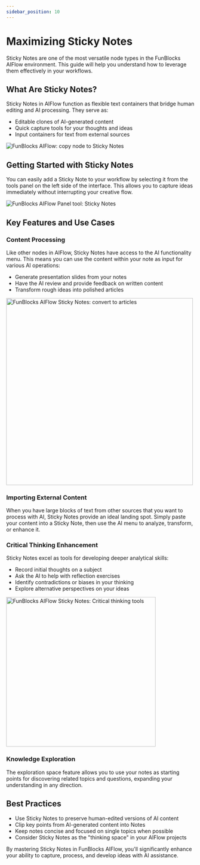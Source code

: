```yaml
---
sidebar_position: 10
---
```


# Maximizing Sticky Notes

Sticky Notes are one of the most versatile node types in the FunBlocks AIFlow environment. This guide will help you understand how to leverage them effectively in your workflows.

## What Are Sticky Notes?

Sticky Notes in AIFlow function as flexible text containers that bridge human editing and AI processing. They serve as:

- Editable clones of AI-generated content
- Quick capture tools for your thoughts and ideas
- Input containers for text from external sources

![FunBlocks AIFlow: copy node to Sticky Notes](/img/portfolio/fullsize/aiflow_copy_to_sticky_notes.png)

## Getting Started with Sticky Notes

You can easily add a Sticky Note to your workflow by selecting it from the tools panel on the left side of the interface. This allows you to capture ideas immediately without interrupting your creative flow.

![FunBlocks AIFlow Panel tool: Sticky Notes](/img/portfolio/fullsize/aiflow_panel_notes.png)

## Key Features and Use Cases

### Content Processing

Like other nodes in AIFlow, Sticky Notes have access to the AI functionality menu. This means you can use the content within your note as input for various AI operations:

- Generate presentation slides from your notes
- Have the AI review and provide feedback on written content
- Transform rough ideas into polished articles

<img src="/img/portfolio/fullsize/aiflow_sticky_notes_ai_tools.png" width="500" alt="FunBlocks AIFlow Sticky Notes: convert to articles"/> 

### Importing External Content

When you have large blocks of text from other sources that you want to process with AI, Sticky Notes provide an ideal landing spot. Simply paste your content into a Sticky Note, then use the AI menu to analyze, transform, or enhance it.

### Critical Thinking Enhancement

Sticky Notes excel as tools for developing deeper analytical skills:
- Record initial thoughts on a subject
- Ask the AI to help with reflection exercises
- Identify contradictions or biases in your thinking
- Explore alternative perspectives on your ideas

<img src="/img/portfolio/fullsize/aiflow_sticky_notes_critical_thinking_tools.png" width="400" alt="FunBlocks AIFlow Sticky Notes: Critical thinking tools"/> 

### Knowledge Exploration

The exploration space feature allows you to use your notes as starting points for discovering related topics and questions, expanding your understanding in any direction.

## Best Practices

- Use Sticky Notes to preserve human-edited versions of AI content
- Clip key points from AI-generated content into Notes
- Keep notes concise and focused on single topics when possible
- Consider Sticky Notes as the "thinking space" in your AIFlow projects

By mastering Sticky Notes in FunBlocks AIFlow, you'll significantly enhance your ability to capture, process, and develop ideas with AI assistance.
